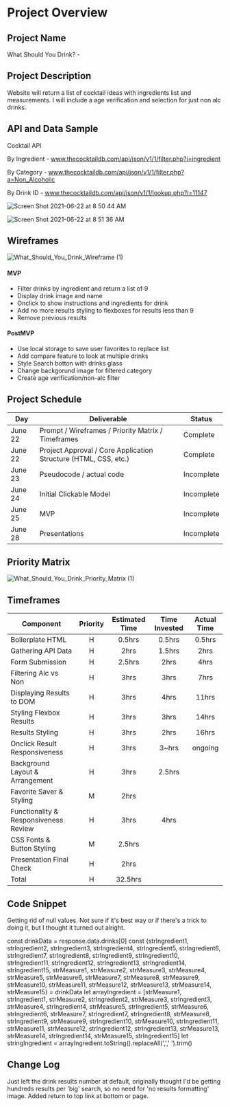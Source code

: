 # 

# Project Overview

## Project Name

What Should You Drink? - 

## Project Description

Website will return a list of cocktail ideas with ingredients list and measurements. I will include a age verification and selection for just non alc drinks.

## API and Data Sample

Cocktail API 

By Ingredient - www.thecocktaildb.com/api/json/v1/1/filter.php?i=ingredient

By Category - www.thecocktaildb.com/api/json/v1/1/filter.php?a=Non_Alcoholic

By Drink ID - www.thecocktaildb.com/api/json/v1/1/lookup.php?i=11147

![Screen Shot 2021-06-22 at 8 50 44 AM](https://user-images.githubusercontent.com/85095722/122951682-14ca3d80-d343-11eb-9587-8a1d0fd751f5.png)

![Screen Shot 2021-06-22 at 8 51 36 AM](https://user-images.githubusercontent.com/85095722/122951699-185dc480-d343-11eb-9b26-b130e78c30ec.png)



## Wireframes
![What_Should_You_Drink_Wireframe (1)](https://user-images.githubusercontent.com/85095722/122952773-dc772f00-d343-11eb-9efe-9379e68a6350.jpg)


#### MVP 

- Filter drinks by ingredient and return a list of 9
- Display drink image and name
- Onclick to show instructions and ingredients for drink
- Add no more results styling to flexboxes for results less than 9
- Remove previous results

#### PostMVP  

- Use local storage to save user favorites to replace list
- Add compare feature to look at multiple drinks
- Style Search botton with drinks glass
- Change backgorund image for filtered category
- Create age verification/non-alc filter

## Project Schedule

|  Day | Deliverable | Status
|---|---| ---|
|June 22| Prompt / Wireframes / Priority Matrix / Timeframes | Complete
|June 22| Project Approval / Core Application Structure (HTML, CSS, etc.) | Complete
|June 23| Pseudocode / actual code | Incomplete
|June 24| Initial Clickable Model  | Incomplete
|June 25| MVP | Incomplete
|June 28| Presentations | Incomplete

## Priority Matrix

![What_Should_You_Drink_Priority_Matrix (1)](https://user-images.githubusercontent.com/85095722/122944981-dc743080-d33d-11eb-8831-01a53763d1df.jpg)


## Timeframes


| Component | Priority | Estimated Time | Time Invested | Actual Time |
| --- | :---: |  :---: | :---: | :---: |
|	Boilerplate HTML | H | 0.5hrs | 0.5hrs | 0.5hrs |
| Gathering API Data | H | 2hrs| 1.5hrs | 2hrs |
|	Form Submission | H | 2.5hrs |	2hrs | 4hrs |
| Filtering Alc vs Non | H | 3hrs | 3hrs | 7hrs |
|	Displaying Results to DOM| H | 3hrs | 4hrs | 11hrs |
|	Styling Flexbox Results | H | 3hrs | 3hrs | 14hrs |
| Results Styling | H | 3hrs| 2hrs | 16hrs |
| Onclick Result Responsiveness | H | 3hrs | 3~hrs | ongoing |
|	Background Layout & Arrangement | H	| 3hrs | 2.5hrs	| 	|
|	Favorite Saver & Styling | M | 2hrs	|	|	|
|	Functionality & Responsiveness Review | H | 3hrs | 4hrs	|	|
| CSS Fonts & Button Styling | M | 2.5hrs |	|	|
| Presentation Final Check | H | 2hrs |	|	|
| Total | H | 32.5hrs|  |  |

## Code Snippet

Getting rid of null values. Not sure if it's best way or if there's a trick to doing it, but I thought it turned out alright.

const drinkData = response.data.drinks[0]
const {strIngredient1, strIngredient2, strIngredient3, strIngredient4, strIngredient5, strIngredient6, strIngredient7, strIngredient8, strIngredient9, strIngredient10, strIngredient11, strIngredient12, strIngredient13, strIngredient14, strIngredient15, strMeasure1, strMeasure2, strMeasure3, strMeasure4, strMeasure5, strMeasure6, strMeasure7, strMeasure8, strMeasure9, strMeasure10, strMeasure11, strMeasure12, strMeasure13, strMeasure14, strMeasure15} = drinkData
let arrayIngredient = [strMeasure1, strIngredient1, strMeasure2, strIngredient2, strMeasure3, strIngredient3, strMeasure4, strIngredient4, strMeasure5, strIngredient5, strMeasure6, strIngredient6, strMeasure7, strIngredient7, strIngredient8, strMeasure8, strIngredient9, strMeasure9, strIngredient10, strMeasure10, strIngredient11, strMeasure11, strMeasure12, strIngredient12, strIngredient13, strMeasure13, strMeasure14, strIngredient14, strMeasure15, strIngredient15]
let stringIngredient = arrayIngredient.toString().replaceAll(',',' ').trim()

## Change Log
Just left the drink results number at default, originally thought I'd be getting hundreds results per 'big' search, so no need for 'no results formatting' image. Added return to top link at bottom or page.
